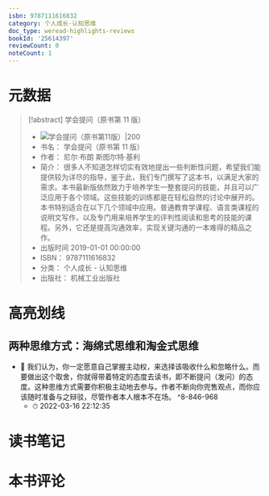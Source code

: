 ```yaml
---
isbn: 9787111616832
category: 个人成长-认知思维
doc_type: weread-highlights-reviews
bookId: '25614397'
reviewCount: 0
noteCount: 1
---
```


# 元数据

> [!abstract] 学会提问（原书第 11 版）
> - ![ 学会提问（原书第11版）|200](https://wfqqreader-1252317822.image.myqcloud.com/cover/397/25614397/t7_25614397.jpg)
> - 书名： 学会提问（原书第 11 版）
> - 作者： 尼尔·布朗 斯图尔特·基利
> - 简介： 很多人不知道怎样切实有效地提出一些判断性问题，希望我们能提供较为详尽的指导，鉴于此，我们专门撰写了这本书，以满足大家的需求。本书最新版依然致力于培养学生一整套提问的技能，并且可以广泛应用于各个领域。这些技能的训练都是在轻松自然的讨论中展开的。本书特别适合在以下几个领域中应用。普通教育学课程、语言类课程的说明文写作，以及专门用来培养学生的评判性阅读和思考的技能的课程。另外，它还是提高沟通效率，实现关键沟通的一本难得的精品之作。
> - 出版时间 2019-01-01 00:00:00
> - ISBN： 9787111616832
> - 分类： 个人成长 - 认知思维
> - 出版社： 机械工业出版社

# 高亮划线

## 两种思维方式：海绵式思维和淘金式思维

- 📌 我们认为，你一定愿意自己掌握主动权，来选择该吸收什么和忽略什么。而要做出这个取舍，你就得带着特定的态度去读书，即不断提问（发问）的态度。这种思维方式需要你积极主动地去参与。作者不断向你兜售观点，而你应该随时准备与之辩驳，尽管作者本人根本不在场。 ^8-846-968
	- ⏱ 2022-03-16 22:12:35

# 读书笔记

# 本书评论

